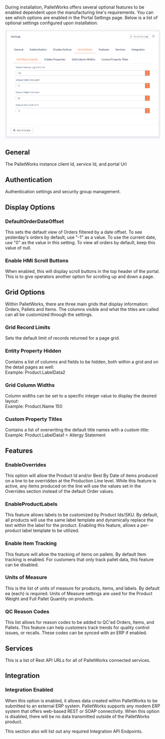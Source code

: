 During installation, PalletWorks offers several optional features to be enabled dependent upon the manufacturing line's requirements. You can see which options are enabled in the Portal Settings page. Below is a list of optional settings configured upon installation:

![](images/gloabl_settings.png)



## General
The PalletWorks instance client Id, service Id, and portal Url

## Authentication 
Authentication settings and security group management. 

## Display Options

### DefaultOrderDateOffset

This sets the default view of Orders filtered by a date offset. To see yesterday's orders by default, use "-1" as a value. To use the current date, use "0" as the value in this setting. To view all orders by default, keep this value of null.

### Enable HMI Scroll Buttons

When enabled, this will display scroll buttons in the top header of the portal. This is to give operators another option for scrolling up and down a page.

## Grid Options

Within PalletWorks, there are three main grids that display information: Orders, Pallets and Items. The columns visible and what the titles are called can all be customized through the settings. 

### Grid Record Limits
Sets the default limit of records returned for a page grid. 

### Entity Property Hidden
Contains a list of columns and fields to be hidden, both within a grid and on the detail pages as well: 
<br>
Example: Product.LabelData2

### Grid Column Widths
 Column widths can be set to a specific integer value to display the desired layout:
 <br>
 Example: Product.Name 150

### Custom Property Titles
Contains a list of overwriting the default title names with a custom title: 
<br>
Example: Product.LabelData1 = Allergy Statement

## Features

### EnableOverrides

This option will allow the Product Id and/or Best By Date of items produced on a line to be overridden at the Production Line level. While this feature is active, any items produced on the line will use the values set in the Overrides section instead of the default Order values.

### EnableProductLabels

This feature allows labels to be customized by Product Ids/SKU. By default, all products will use the same label template and dynamically replace the text within the label for the product. Enabling this feature, allows a per-product label template to be utilized.

### Enable Item Tracking

This feature will allow the tracking of items on pallets. By default Item tracking is enabled.  For customers that only track pallet data, this feature can be disabled. 

### Units of Measure

This is the list of units of measure for products, items, and labels. By default ea (each) is required. Units of Measure settings are used for the Product Weight and Full Pallet Quantity on products.

### QC Reason Codes

This list allows for reason codes to be added to QC'ed Orders, Items, and Pallets. This feature can help customers track trends for quality control issues, or recalls. These codes can be synced with an ERP if enabled.

## Services
This is a list of Rest API URLs for all of PalletWorks connected services. 

## Integration 

### Integration Enabled

When this option is enabled, it allows data created within PalletWorks to be submitted to an external ERP system. PalletWorks supports any modern ERP system that offers web-based REST or SOAP connectivity. When this option is disabled, there will be no data transmitted outside of the PalletWorks product.

This section also will list out any required Integration API Endpoints. 